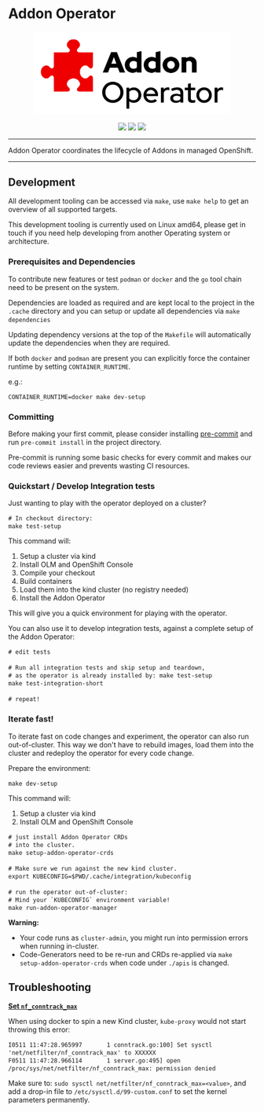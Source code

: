 # Addon Operator

<p align="center">
	<img src="docs/logo/addon-operator-github.png" width=400px>
</p>

<p align="center">
	<img src="https://prow.ci.openshift.org/badge.svg?jobs=pull-ci-openshift-addon-operator-main*">
	<img src="https://img.shields.io/github/license/openshift/addon-operator"/>
	<img src="https://img.shields.io/badge/Coolness%20Factor-Over%209000!-blue"/>
</p>

---

Addon Operator coordinates the lifecycle of Addons in managed OpenShift.

---

## Development

All development tooling can be accessed via `make`, use `make help` to get an overview of all supported targets.

This development tooling is currently used on Linux amd64, please get in touch if you need help developing from another Operating system or architecture.

### Prerequisites and Dependencies

To contribute new features or test `podman` or `docker` and the `go` tool chain need to be present on the system.

Dependencies are loaded as required and are kept local to the project in the `.cache` directory and you can setup or update all dependencies via `make dependencies`

Updating dependency versions at the top of the `Makefile` will automatically update the dependencies when they are required.

If both `docker` and `podman` are present you can explicitly force the container runtime by setting `CONTAINER_RUNTIME`.

e.g.:
```
CONTAINER_RUNTIME=docker make dev-setup
```

### Committing

Before making your first commit, please consider installing [pre-commit](https://pre-commit.com/) and run `pre-commit install` in the project directory.

Pre-commit is running some basic checks for every commit and makes our code reviews easier and prevents wasting CI resources.

### Quickstart / Develop Integration tests

Just wanting to play with the operator deployed on a cluster?

```shell
# In checkout directory:
make test-setup
```

This command will:
1. Setup a cluster via kind
2. Install OLM and OpenShift Console
3. Compile your checkout
4. Build containers
5. Load them into the kind cluster (no registry needed)
6. Install the Addon Operator

This will give you a quick environment for playing with the operator.

You can also use it to develop integration tests, against a complete setup of the Addon Operator:

```shell
# edit tests

# Run all integration tests and skip setup and teardown,
# as the operator is already installed by: make test-setup
make test-integration-short

# repeat!
```

### Iterate fast!

To iterate fast on code changes and experiment, the operator can also run out-of-cluster. This way we don't have to rebuild images, load them into the cluster and redeploy the operator for every code change.

Prepare the environment:

```shell
make dev-setup
```

This command will:
1. Setup a cluster via kind
2. Install OLM and OpenShift Console

```shell
# just install Addon Operator CRDs
# into the cluster.
make setup-addon-operator-crds

# Make sure we run against the new kind cluster.
export KUBECONFIG=$PWD/.cache/integration/kubeconfig

# run the operator out-of-cluster:
# Mind your `KUBECONFIG` environment variable!
make run-addon-operator-manager
```

**Warning:**
- Your code runs as `cluster-admin`, you might run into permission errors when running in-cluster.
- Code-Generators need to be re-run and CRDs re-applied via `make setup-addon-operator-crds` when code under `./apis` is changed.

## Troubleshooting

**[Set `nf_conntrack_max`](https://github.com/kubernetes-sigs/kind/issues/2240)**

When using docker to spin a new Kind cluster, `kube-proxy` would not start throwing this error:

```
I0511 11:47:28.965997       1 conntrack.go:100] Set sysctl 'net/netfilter/nf_conntrack_max' to XXXXXX
F0511 11:47:28.966114       1 server.go:495] open /proc/sys/net/netfilter/nf_conntrack_max: permission denied
```

Make sure to:
`sudo sysctl net/netfilter/nf_conntrack_max=<value>`, and add a drop-in file to `/etc/sysctl.d/99-custom.conf` to set the kernel parameters permanently.
